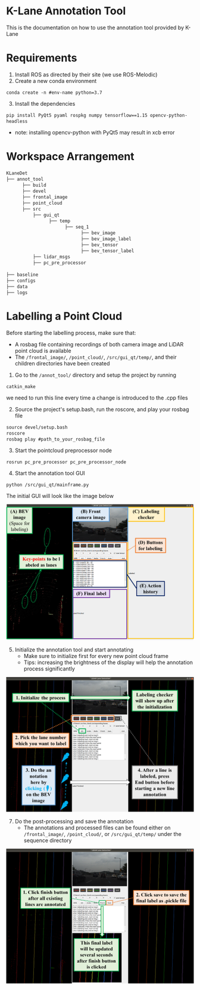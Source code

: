 # K-Lane Annotation Tool

This is the documentation on how to use the annotation tool provided by K-Lane

# Requirements
1. Install ROS as directed by their site (we use ROS-Melodic)
2. Create a new conda environment
```
conda create -n #env-name python=3.7
```
3. Install the dependencies
```
pip install PyQt5 pyaml rospkg numpy tensorflow==1.15 opencv-python-headless

```
   * note: installing opencv-python with PyQt5 may result in xcb error

# Workspace Arrangement
```
KLaneDet
├── annot_tool
      ├── build
      ├── devel
      ├── frontal_image
      ├── point_cloud
      ├── src
          ├── gui_qt
                ├── temp
                      ├── seq_1
                            ├── bev_image
                            ├── bev_image_label
                            ├── bev_tensor
                            ├── bev_tensor_label
          ├── lidar_msgs
          ├── pc_pre_processor
          
├── baseline 
├── configs
├── data
├── logs
```

# Labelling a Point Cloud
Before starting the labelling process, make sure that:
   * A rosbag file containing recordings of both camera image and LiDAR point cloud is available
   * The `/frontal_image/`, `/point_cloud/`, `/src/gui_qt/temp/`, and their children directories have been created


1. Go to the `/annot_tool/` directory and setup the project by running
```
catkin_make
```
we need to run this line every time a change is introduced to the .cpp files

2. Source the project's setup.bash, run the roscore, and play your rosbag file
```
source devel/setup.bash
roscore
rosbag play #path_to_your_rosbag_file
```

3. Start the pointcloud preprocessor node
```
rosrun pc_pre_processor pc_pre_processor_node
```

4. Start the annotation tool GUI
```
python /src/gui_qt/mainframe.py
```

The initial GUI will look like the image below

![image](./imgs/annot_1.png)

5. Initialize the annotation tool and start annotating
   * Make sure to initialize first for every new point cloud frame
   * Tips: increasing the brightness of the display will help the annotation process significantly

![image](./imgs/annot_2.png)

7. Do the post-processing and save the annotation
   * The annotations and processed files can be found either on `/frontal_image/`, `/point_cloud/`, or `/src/gui_qt/temp/` under the sequence directory

![image](./imgs/annot_3.png)
